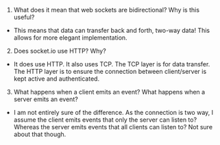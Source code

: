 
1. What does it mean that web sockets are bidirectional? Why is this useful?
- This means that data can transfer back and forth, two-way data! This allows for more elegant implementation.
2. Does socket.io use HTTP? Why?
- It does use HTTP. It also uses TCP. The TCP layer is for data transfer. The HTTP layer is to ensure the connection between client/server is kept active and authenticated.
3. What happens when a client emits an event? What happens when a server emits an event?
- I am not entirely sure of the difference. As the connection is two way, I assume the client emits events that only the server can listen to? Whereas the server emits events that all clients can listen to? Not sure about that though. 
